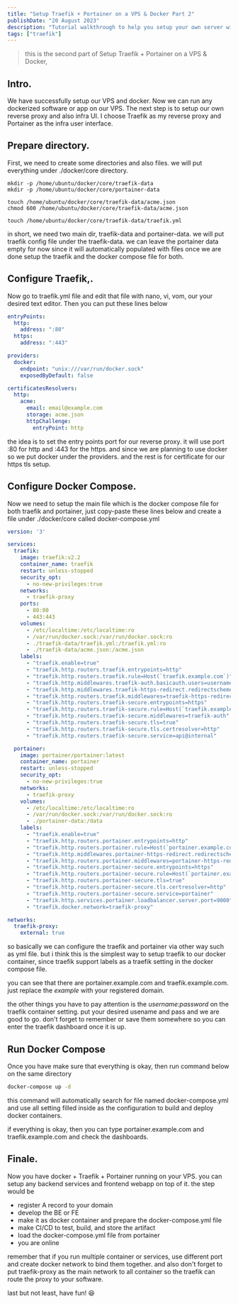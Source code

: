 ```yaml
---
title: "Setup Traefik + Portainer on a VPS & Docker Part 2"
publishDate: "20 August 2023"
description: "Tutorial walkthrough to help you setup your own server with vps, traefik and portainer"
tags: ["traefik"]
---
```


> this is the second part of Setup Traefik + Portainer on a VPS & Docker,

## Intro.
We have successfully setup our VPS and docker. Now we can run any dockerized software or app on our VPS.
The next step is to setup our own reverse proxy and also infra UI. I choose Traefik as my reverse proxy and Portainer as the infra user interface.

## Prepare directory.
First, we need to create some directories and also files. we will put everything under ./docker/core directory.

```
mkdir -p /home/ubuntu/docker/core/traefik-data
mkdir -p /home/ubuntu/docker/core/portainer-data

touch /home/ubuntu/docker/core/traefik-data/acme.json
chmod 600 /home/ubuntu/docker/core/traefik-data/acme.json

touch /home/ubuntu/docker/core/traefik-data/traefik.yml
```
in short, we need two main dir, traefik-data and portainer-data. we will put traefik config file under the traefik-data. we can leave the portainer data empty for now since it will automatically populated with files once we are done setup the traefik and the docker compose file for both.

## Configure Traefik,.
Now go to traefik.yml file and edit that file with nano, vi, vom, our your desired text editor. 
Then you can put these lines below
``` yaml
entryPoints:
  http:
    address: ":80"
  https:
    address: ":443"

providers:
  docker:
    endpoint: "unix:///var/run/docker.sock"
    exposedByDefault: false

certificatesResolvers:
  http:
    acme:
      email: email@example.com
      storage: acme.json
      httpChallenge:
        entryPoint: http
```

the idea is to set the entry points port for our reverse proxy. it will use port :80 for http and :443 for the https. and since we are planning to use docker so we put docker under the providers. and the rest is for certificate for our https tls setup.

## Configure Docker Compose.
Now we need to setup the main file which is the docker compose file for both traefik and portainer, just copy-paste these lines below and create a file under ./docker/core called docker-compose.yml

```yml
version: '3'

services:
  traefik:
    image: traefik:v2.2
    container_name: traefik
    restart: unless-stopped
    security_opt:
      - no-new-privileges:true
    networks:
      - traefik-proxy
    ports:
      - 80:80
      - 443:443
    volumes:
      - /etc/localtime:/etc/localtime:ro
      - /var/run/docker.sock:/var/run/docker.sock:ro
      - ./traefik-data/traefik.yml:/traefik.yml:ro
      - ./traefik-data/acme.json:/acme.json
    labels:
      - "traefik.enable=true"
      - "traefik.http.routers.traefik.entrypoints=http"
      - "traefik.http.routers.traefik.rule=Host(`traefik.example.com`)"
      - "traefik.http.middlewares.traefik-auth.basicauth.users=username:password"
      - "traefik.http.middlewares.traefik-https-redirect.redirectscheme.scheme=https"
      - "traefik.http.routers.traefik.middlewares=traefik-https-redirect"
      - "traefik.http.routers.traefik-secure.entrypoints=https"
      - "traefik.http.routers.traefik-secure.rule=Host(`traefik.example.com`)"
      - "traefik.http.routers.traefik-secure.middlewares=traefik-auth"
      - "traefik.http.routers.traefik-secure.tls=true"
      - "traefik.http.routers.traefik-secure.tls.certresolver=http"
      - "traefik.http.routers.traefik-secure.service=api@internal"

  portainer:
    image: portainer/portainer:latest
    container_name: portainer
    restart: unless-stopped
    security_opt:
      - no-new-privileges:true
    networks:
      - traefik-proxy
    volumes:
      - /etc/localtime:/etc/localtime:ro
      - /var/run/docker.sock:/var/run/docker.sock:ro
      - ./portainer-data:/data
    labels:
      - "traefik.enable=true"
      - "traefik.http.routers.portainer.entrypoints=http"
      - "traefik.http.routers.portainer.rule=Host(`portainer.example.com`)"
      - "traefik.http.middlewares.portainer-https-redirect.redirectscheme.scheme=https"
      - "traefik.http.routers.portainer.middlewares=portainer-https-redirect"
      - "traefik.http.routers.portainer-secure.entrypoints=https"
      - "traefik.http.routers.portainer-secure.rule=Host(`portainer.example.com`)"
      - "traefik.http.routers.portainer-secure.tls=true"
      - "traefik.http.routers.portainer-secure.tls.certresolver=http"
      - "traefik.http.routers.portainer-secure.service=portainer"
      - "traefik.http.services.portainer.loadbalancer.server.port=9000"
      - "traefik.docker.network=traefik-proxy"

networks:
  traefik-proxy:
    external: true
```

so basically we can configure the traefik and portainer via other way such as yml file. but i think this is the simplest way to setup traefik to our docker container, since traefik support labels as a traefik setting in the docker compose file.

you can see that there are portainer.example.com and traefik.example.com. just replace the _example_ with your registered domain.

the other things you have to pay attention is the _username:password_ on the traefik container setting. put your desired usename and pass and we are good to go. don't forget to remember or save them somewhere so you can enter the traefik dashboard once it is up.

## Run Docker Compose
Once you have make sure that everything is okay, then run command below on the same directory
```bash
docker-compose up -d
```
this command will automatically search for file named docker-compose.yml and use all setting filled inside as the configuration to build and deploy docker containers.

if everything is okay, then you can type portainer.example.com and traefik.example.com and check the dashboards.

## Finale.
Now you have docker + Traefik + Portainer running on your VPS. you can setup any backend services and frontend webapp on top of it. the step would be
- register A record to your domain
- develop the BE or FE
- make it as docker container and prepare the docker-compose.yml file
- make CI/CD to test, build, and store the artifact
- load the docker-compose.yml file from portainer
- you are online

remember that if you run multiple container or services, use different port and create docker network to bind them together. and also don't forget to put traefik-proxy as the main network to all container so the traefik can route the proxy to your software. 

last but not least, have fun! 😆